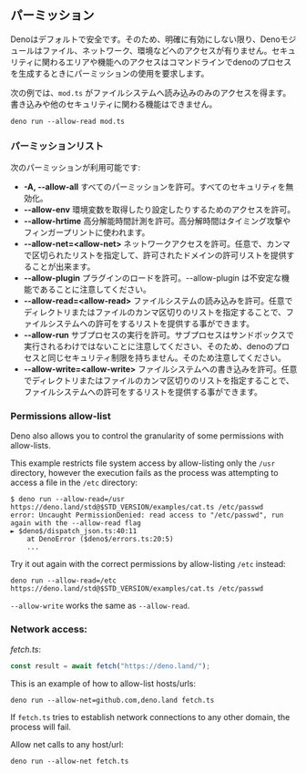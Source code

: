 <!-- ## Permissions -->
## パーミッション

<!--
Deno is secure by default. Therefore, unless you specifically enable it, a deno
module has no file, network, or environment access for example. Access to
security-sensitive areas or functions requires the use of permissions to be
granted to a deno process on the command line.
-->
Denoはデフォルトで安全です。そのため、明確に有効にしない限り、Denoモジュールはファイル、ネットワーク、環境などへのアクセスが有りません。セキュリティに関わるエリアや機能へのアクセスはコマンドラインでdenoのプロセスを生成するときにパーミッションの使用を要求します。

<!--
For the following example, `mod.ts` has been granted read-only access to the
file system. It cannot write to it, or perform any other security-sensitive
functions.
-->
次の例では、`mod.ts` がファイルシステムへ読み込みのみのアクセスを得ます。書き込みや他のセキュリティに関わる機能はできません。

```shell
deno run --allow-read mod.ts
```

<!-- ### Permissions list -->
### パーミッションリスト

<!-- The following permissions are available: -->
次のパーミッションが利用可能です:

<!--
- **-A, --allow-all** Allow all permissions. This disables all security.
- **--allow-env** Allow environment access for things like getting and setting
  of environment variables.
- **--allow-hrtime** Allow high-resolution time measurement. High-resolution
  time can be used in timing attacks and fingerprinting.
- **--allow-net=\<allow-net\>** Allow network access. You can specify an
  optional, comma-separated list of domains to provide an allow-list of allowed
  domains.
- **--allow-plugin** Allow loading plugins. Please note that --allow-plugin is
  an unstable feature.
- **--allow-read=\<allow-read\>** Allow file system read access. You can specify
  an optional, comma-separated list of directories or files to provide a
  allow-list of allowed file system access.
- **--allow-run** Allow running subprocesses. Be aware that subprocesses are not
  run in a sandbox and therefore do not have the same security restrictions as
  the deno process. Therefore, use with caution.
- **--allow-write=\<allow-write\>** Allow file system write access. You can
  specify an optional, comma-separated list of directories or files to provide a
  allow-list of allowed file system access.
-->
- **-A, --allow-all** すべてのパーミッションを許可。すべてのセキュリティを無効化。
- **--allow-env** 環境変数を取得したり設定したりするためのアクセスを許可。
- **--allow-hrtime** 高分解能時間計測を許可。高分解時間はタイミング攻撃やフィンガープリントに使われます。
- **--allow-net=\<allow-net\>** ネットワークアクセスを許可。任意で、カンマで区切られたリストを指定して、許可されたドメインの許可リストを提供することが出来ます。
- **--allow-plugin** プラグインのロードを許可。--allow-plugin は不安定な機能であることに注意してください。
- **--allow-read=\<allow-read\>** ファイルシステムの読み込みを許可。任意でディレクトリまたはファイルのカンマ区切りのリストを指定することで、ファイルシステムへの許可をするリストを提供する事ができます。
- **--allow-run** サブプロセスの実行を許可。サブプロセスはサンドボックスで実行されるわけではないことに注意してください、そのため、denoのプロセスと同じセキュリティ制限を持ちません。そのため注意してください。
- **--allow-write=\<allow-write\>** ファイルシステムへの書き込みを許可。任意でディレクトリまたはファイルのカンマ区切りのリストを指定することで、ファイルシステムへの許可をするリストを提供する事ができます。

### Permissions allow-list

Deno also allows you to control the granularity of some permissions with
allow-lists.

This example restricts file system access by allow-listing only the `/usr`
directory, however the execution fails as the process was attempting to access a
file in the `/etc` directory:

```shell
$ deno run --allow-read=/usr https://deno.land/std@$STD_VERSION/examples/cat.ts /etc/passwd
error: Uncaught PermissionDenied: read access to "/etc/passwd", run again with the --allow-read flag
► $deno$/dispatch_json.ts:40:11
    at DenoError ($deno$/errors.ts:20:5)
    ...
```

Try it out again with the correct permissions by allow-listing `/etc` instead:

```shell
deno run --allow-read=/etc https://deno.land/std@$STD_VERSION/examples/cat.ts /etc/passwd
```

`--allow-write` works the same as `--allow-read`.

### Network access:

_fetch.ts_:

```ts
const result = await fetch("https://deno.land/");
```

This is an example of how to allow-list hosts/urls:

```shell
deno run --allow-net=github.com,deno.land fetch.ts
```

If `fetch.ts` tries to establish network connections to any other domain, the
process will fail.

Allow net calls to any host/url:

```shell
deno run --allow-net fetch.ts
```
